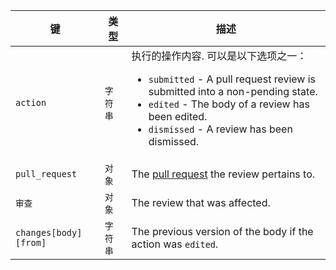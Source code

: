 | 键                     | 类型    | 描述                                                           |
| --------------------- | ----- | ------------------------------------------------------------ |
| `action`              | `字符串` | 执行的操作内容. 可以是以下选项之一：<ul><li>`submitted` - A pull request review is submitted into a non-pending state.</li><li>`edited` - The body of a review has been edited.</li><li>`dismissed` - A review has been dismissed.</li></ul>                 |
| `pull_request`        | `对象`  | The [pull request](/v3/pulls/) the review pertains to.       |
| `审查`                  | `对象`  | The review that was affected.                                |
| `changes[body][from]` | `字符串` | The previous version of the body if the action was `edited`. |